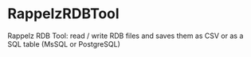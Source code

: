 RappelzRDBTool
==============

Rappelz RDB Tool: read / write RDB files and saves them as CSV or as a SQL table (MsSQL or PostgreSQL)
